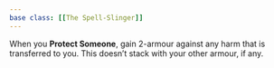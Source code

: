 ```yaml
---
base class: [[The Spell-Slinger]]
---
```

When you **Protect Someone**, gain 2-armour against any harm that is transferred to you. This doesn’t stack with your other armour, if any.